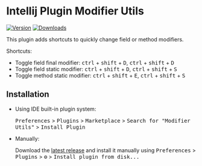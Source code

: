# Intellij Plugin Modifier Utils

[![Version](https://img.shields.io/jetbrains/plugin/v/14797.svg)](https://plugins.jetbrains.com/plugin/14797)
[![Downloads](https://img.shields.io/jetbrains/plugin/d/14797.svg)](https://plugins.jetbrains.com/plugin/14797)

<!-- Plugin description -->
This plugin adds shortcuts to quickly change field or method modifiers.

Shortcuts:
- Toggle field final modifier: <kbd>ctrl</kbd> + <kbd>shift</kbd> + <kbd>D</kbd>, <kbd>ctrl</kbd> + <kbd>shift</kbd> + <kbd>D</kbd>
- Toggle field static modifier: <kbd>ctrl</kbd> + <kbd>shift</kbd> + <kbd>D</kbd>, <kbd>ctrl</kbd> + <kbd>shift</kbd> + <kbd>S</kbd>
- Toggle method static modifier: <kbd>ctrl</kbd> + <kbd>shift</kbd> + <kbd>E</kbd>, <kbd>ctrl</kbd> + <kbd>shift</kbd> + <kbd>S</kbd>
<!-- Plugin description end -->

## Installation

- Using IDE built-in plugin system:
  
  <kbd>Preferences</kbd> > <kbd>Plugins</kbd> > <kbd>Marketplace</kbd> > <kbd>Search for "Modifier Utils"</kbd> >
  <kbd>Install Plugin</kbd>
  
- Manually:

  Download the [latest release](https://github.com/lanahra/modifier-utils/releases/latest) and install it manually using
  <kbd>Preferences</kbd> > <kbd>Plugins</kbd> > <kbd>⚙️</kbd> > <kbd>Install plugin from disk...</kbd>